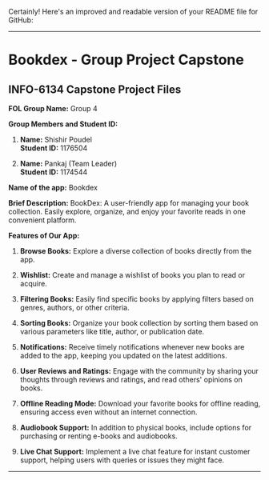 Certainly! Here's an improved and readable version of your README file for GitHub:

---

# Bookdex - Group Project Capstone

## INFO-6134 Capstone Project Files

**FOL Group Name:** Group 4

**Group Members and Student ID:**
1. **Name:** Shishir Poudel  
   **Student ID:** 1176504

2. **Name:** Pankaj (Team Leader)  
   **Student ID:** 1174544

**Name of the app:** Bookdex

**Brief Description:** 
BookDex: A user-friendly app for managing your book collection. Easily explore, organize, and enjoy your favorite reads in one convenient platform.

**Features of Our App:**
1. **Browse Books:**
   Explore a diverse collection of books directly from the app.

2. **Wishlist:**
   Create and manage a wishlist of books you plan to read or acquire.

3. **Filtering Books:**
   Easily find specific books by applying filters based on genres, authors, or other criteria.

4. **Sorting Books:**
   Organize your book collection by sorting them based on various parameters like title, author, or publication date.

5. **Notifications:**
   Receive timely notifications whenever new books are added to the app, keeping you updated on the latest additions.

6. **User Reviews and Ratings:**
   Engage with the community by sharing your thoughts through reviews and ratings, and read others' opinions on books.

7. **Offline Reading Mode:**
   Download your favorite books for offline reading, ensuring access even without an internet connection.

8. **Audiobook Support:**
   In addition to physical books, include options for purchasing or renting e-books and audiobooks.

9. **Live Chat Support:**
   Implement a live chat feature for instant customer support, helping users with queries or issues they might face.

---